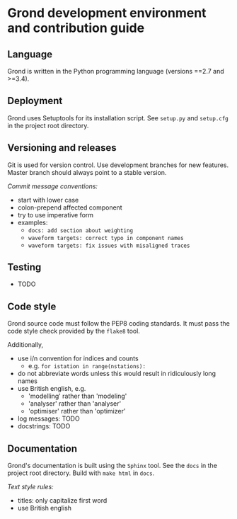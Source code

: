 # Grond development environment and contribution guide

## Language

Grond is written in the Python programming language (versions ==2.7 and >=3.4).

## Deployment

Grond uses Setuptools for its installation script. See ``setup.py`` and
``setup.cfg`` in the project root directory.

## Versioning and releases

Git is used for version control. Use development branches for new features.
Master branch should always point to a stable version.

*Commit message conventions:*

* start with lower case
* colon-prepend affected component 
* try to use imperative form
* examples:
  - ``docs: add section about weighting``
  - ``waveform targets: correct typo in component names``
  - ``waveform targets: fix issues with misaligned traces``

## Testing

* TODO

## Code style

Grond source code must follow the PEP8 coding standards. It must pass the
code style check provided by the ``flake8`` tool.

Additionally,

* use i/n convention for indices and counts
  - e.g. ``for istation in range(nstations):``
* do not abbreviate words unless this would result in ridiculously long names
* use British english, e.g.
  - 'modelling' rather than 'modeling'
  - 'analyser' rather than 'analyser'
  - 'optimiser' rather than 'optimizer'
* log messages: TODO
* docstrings: TODO

## Documentation

Grond's documentation is built using the ``Sphinx`` tool. See the ``docs``
in the project root directory. Build with ``make html`` in ``docs``.

*Text style rules:*

* titles: only capitalize first word
* use British english
